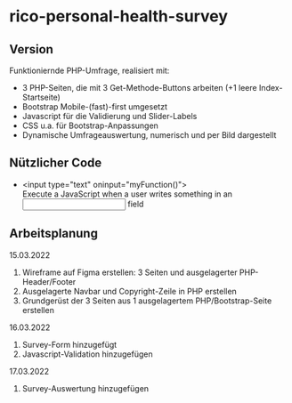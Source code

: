 # rico-personal-health-survey

## Version

Funktioniernde PHP-Umfrage, realisiert mit:
* 3 PHP-Seiten, die mit 3 Get-Methode-Buttons arbeiten (+1 leere Index-Startseite)
* Bootstrap Mobile-(fast)-first umgesetzt
* Javascript für die Validierung und Slider-Labels
* CSS u.a. für Bootstrap-Anpassungen
* Dynamische Umfrageauswertung, numerisch und per Bild dargestellt

## Nützlicher Code

* \<input type="text" oninput="myFunction()"\><br>
Execute a JavaScript when a user writes something in an <input> field

## Arbeitsplanung

15.03.2022
1. Wireframe auf Figma erstellen: 3 Seiten und ausgelagerter PHP-Header/Footer
2. Ausgelagerte Navbar und Copyright-Zeile in PHP erstellen
3. Grundgerüst der 3 Seiten aus 1 ausgelagertem PHP/Bootstrap-Seite erstellen

16.03.2022
1. Survey-Form hinzugefügt
2. Javascript-Validation hinzugefügen

17.03.2022
1. Survey-Auswertung hinzugefügen

